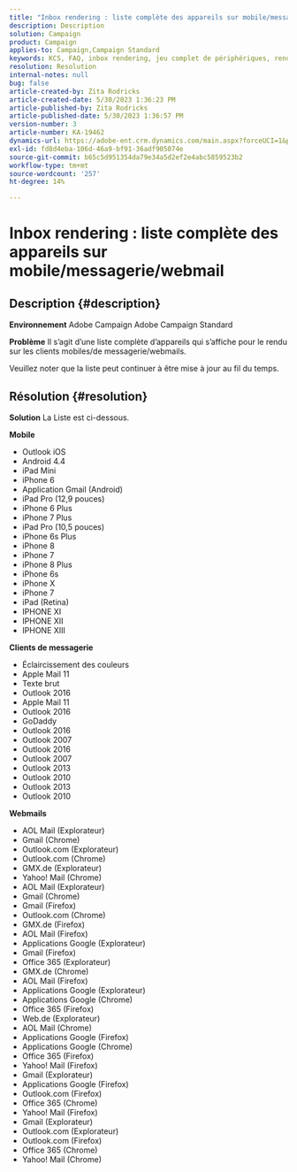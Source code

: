 ```yaml
---
title: "Inbox rendering : liste complète des appareils sur mobile/messagerie/webmail"
description: Description
solution: Campaign
product: Campaign
applies-to: Campaign,Campaign Standard
keywords: KCS, FAQ, inbox rendering, jeu complet de périphériques, rendu sur, mobile, client de messagerie, webmail, ACS, AC, Adobe Campaign, Adobe Campaign Standard
resolution: Resolution
internal-notes: null
bug: false
article-created-by: Zita Rodricks
article-created-date: 5/30/2023 1:36:23 PM
article-published-by: Zita Rodricks
article-published-date: 5/30/2023 1:36:57 PM
version-number: 3
article-number: KA-19462
dynamics-url: https://adobe-ent.crm.dynamics.com/main.aspx?forceUCI=1&pagetype=entityrecord&etn=knowledgearticle&id=f206e1f6-eefe-ed11-8f6e-6045bd0063aa
exl-id: fd8d4eba-106d-46a9-bf91-36adf905074e
source-git-commit: b65c5d951354da79e34a5d2ef2e4abc5859523b2
workflow-type: tm+mt
source-wordcount: '257'
ht-degree: 14%

---
```


# Inbox rendering : liste complète des appareils sur mobile/messagerie/webmail

## Description {#description}


<b>Environnement</b>
Adobe Campaign Adobe Campaign Standard

<b>Problème</b>
Il s’agit d’une liste complète d’appareils qui s’affiche pour le rendu sur les clients mobiles/de messagerie/webmails.

Veuillez noter que la liste peut continuer à être mise à jour au fil du temps.


## Résolution {#resolution}


<b>Solution</b>
La Liste est ci-dessous.

<b>Mobile</b>

- Outlook iOS
- Android 4.4
- iPad Mini
- iPhone 6
- Application Gmail (Android)
- iPad Pro (12,9 pouces)
- iPhone 6 Plus
- iPhone 7 Plus
- iPad Pro (10,5 pouces)
- iPhone 6s Plus
- iPhone 8
- iPhone 7
- iPhone 8 Plus
- iPhone 6s
- iPhone X
- iPhone 7
- iPad (Retina)
- IPHONE XI
- IPHONE XII
- IPHONE XIII




<b>Clients de messagerie</b>

- Éclaircissement des couleurs
- Apple Mail 11
- Texte brut
- Outlook 2016
- Apple Mail 11
- Outlook 2016
- GoDaddy
- Outlook 2016
- Outlook 2007
- Outlook 2016
- Outlook 2007
- Outlook 2013
- Outlook 2010
- Outlook 2013
- Outlook 2010




<b>Webmails</b>

- AOL Mail (Explorateur)
- Gmail (Chrome)
- Outlook.com (Explorateur)
- Outlook.com (Chrome)
- GMX.de (Explorateur)
- Yahoo! Mail (Chrome)
- AOL Mail (Explorateur)
- Gmail (Chrome)
- Gmail (Firefox)
- Outlook.com (Chrome)
- GMX.de (Firefox)
- AOL Mail (Firefox)
- Applications Google (Explorateur)
- Gmail (Firefox)
- Office 365 (Explorateur)
- GMX.de (Chrome)
- AOL Mail (Firefox)
- Applications Google (Explorateur)
- Applications Google (Chrome)
- Office 365 (Firefox)
- Web.de (Explorateur)
- AOL Mail (Chrome)
- Applications Google (Firefox)
- Applications Google (Chrome)
- Office 365 (Firefox)
- Yahoo! Mail (Firefox)
- Gmail (Explorateur)
- Applications Google (Firefox)
- Outlook.com (Firefox)
- Office 365 (Chrome)
- Yahoo! Mail (Firefox)
- Gmail (Explorateur)
- Outlook.com (Explorateur)
- Outlook.com (Firefox)
- Office 365 (Chrome)
- Yahoo! Mail (Chrome)
